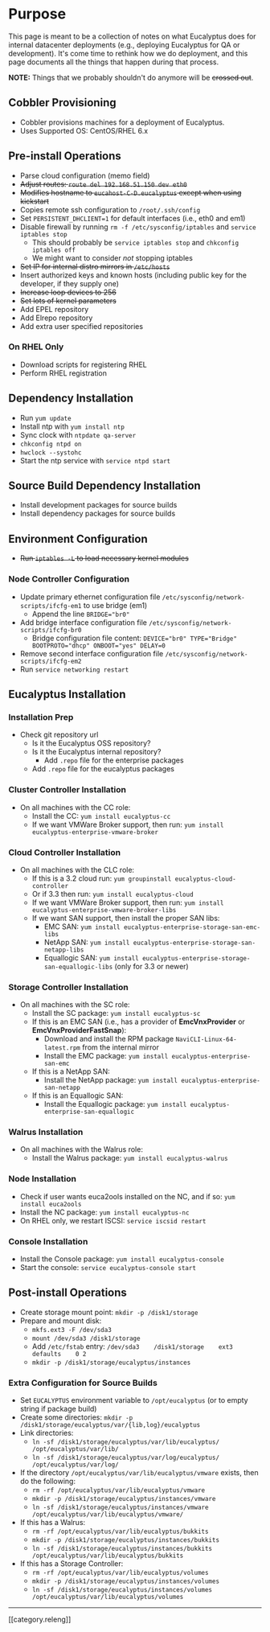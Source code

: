 # Purpose

This page is meant to be a collection of notes on what Eucalyptus does for internal datacenter deployments (e.g., deploying Eucalyptus for QA or development). It's come time to rethink how we do deployment, and this page documents all the things that happen during that process.

**NOTE:** Things that we probably shouldn't do anymore will be ~~crossed out~~.

## Cobbler Provisioning

* Cobbler provisions machines for a deployment of Eucalyptus.
* Uses Supported OS: CentOS/RHEL 6.x

## Pre-install Operations

* Parse cloud configuration (memo field)
* ~~Adjust routes: `route del 192.168.51.150 dev eth0`~~
* ~~Modifies hostname to `eucahost-C-D.eucalyptus` except when using kickstart~~
* Copies remote ssh configuration to `/root/.ssh/config`
* Set `PERSISTENT_DHCLIENT=1` for default interfaces (i.e., eth0 and em1)
* Disable firewall by running `rm -f /etc/sysconfig/iptables` and `service iptables stop`
  + This should probably be `service iptables stop` and `chkconfig iptables off`
  + We might want to consider _not_ stopping iptables
* ~~Set IP for internal distro mirrors in `/etc/hosts`~~
* Insert authorized keys and known hosts (including public key for the developer, if they supply one)
* ~~Increase loop devices to 256~~
* ~~Set lots of kernel parameters~~
* Add EPEL repository
* Add Elrepo repository
* Add extra user specified repositories

### On RHEL Only

* Download scripts for registering RHEL
* Perform RHEL registration

## Dependency Installation
* Run `yum update`
* Install ntp with `yum install ntp`
* Sync clock with `ntpdate qa-server`
* `chkconfig ntpd on`
* `hwclock --systohc`
* Start the ntp service with `service ntpd start`

## Source Build Dependency Installation
* Install development packages for source builds
* Install dependency packages for source builds

## Environment Configuration
* ~~Run `iptables -L` to load necessary kernel modules~~

### Node Controller Configuration
* Update primary ethernet configuration file `/etc/sysconfig/network-scripts/ifcfg-em1` to use bridge (em1)
  + Append the line `BRIDGE="br0"`
* Add bridge interface configuration file `/etc/sysconfig/network-scripts/ifcfg-br0`
  + Bridge configuration file content:
    `DEVICE="br0"
    TYPE="Bridge"
    BOOTPROTO="dhcp"
    ONBOOT="yes"
    DELAY=0`
* Remove second interface configuration file `/etc/sysconfig/network-scripts/ifcfg-em2`
* Run `service networking restart`

## Eucalyptus Installation

### Installation Prep
* Check git repository url
  + Is it the Eucalyptus OSS repository?
  + Is it the Eucalyptus internal repository?
      - Add `.repo` file for the enterprise packages
  + Add `.repo` file for the eucalyptus packages

### Cluster Controller Installation
* On all machines with the CC role:
  + Install the CC: `yum install eucalyptus-cc`
  + If we want VMWare Broker support, then run: `yum install eucalyptus-enterprise-vmware-broker`

### Cloud Controller Installation
* On all machines with the CLC role:
  + If this is a 3.2 cloud run: `yum groupinstall eucalyptus-cloud-controller`
  + Or if 3.3 then run: `yum install eucalyptus-cloud`
  + If we want VMWare Broker support, then run: `yum install eucalyptus-enterprise-vmware-broker-libs`
  + If we want SAN support, then install the proper SAN libs:
      - EMC SAN: `yum install eucalyptus-enterprise-storage-san-emc-libs`
      - NetApp SAN: `yum install eucalyptus-enterprise-storage-san-netapp-libs`
      - Equallogic SAN: `yum install eucalyptus-enterprise-storage-san-equallogic-libs` (only for 3.3 or newer)

### Storage Controller Installation
* On all machines with the SC role:
  + Install the SC package: `yum install eucalyptus-sc`
  + If this is an EMC SAN (i.e., has a provider of **EmcVnxProvider** or **EmcVnxProviderFastSnap**):
      - Download and install the RPM package `NaviCLI-Linux-64-latest.rpm` from the internal mirror
      - Install the EMC package: `yum install eucalyptus-enterprise-san-emc`
  + If this is a NetApp SAN:
      - Install the NetApp package: `yum install eucalyptus-enterprise-san-netapp`
  + If this is an Equallogic SAN:
      - Install the Equallogic package: `yum install eucalyptus-enterprise-san-equallogic`

### Walrus Installation
* On all machines with the Walrus role:
  + Install the Walrus package: `yum install eucalyptus-walrus`

### Node Installation
* Check if user wants euca2ools installed on the NC, and if so: `yum install euca2ools`
* Install the NC package: `yum install eucalyptus-nc`
* On RHEL only, we restart ISCSI: `service iscsid restart`

### Console Installation
* Install the Console package: `yum install eucalyptus-console`
* Start the console: `service eucalyptus-console start`

## Post-install Operations
* Create storage mount point: `mkdir -p /disk1/storage`
* Prepare and mount disk:
  + `mkfs.ext3 -F /dev/sda3`
  + `mount /dev/sda3 /disk1/storage`
  + Add `/etc/fstab` entry: `/dev/sda3    /disk1/storage    ext3    defaults    0 2`
  + `mkdir -p /disk1/storage/eucalyptus/instances`

### Extra Configuration for Source Builds
* Set `EUCALYPTUS` environment variable to `/opt/eucalyptus` (or to empty string if package build)
* Create some directories: `mkdir -p /disk1/storage/eucalyptus/var/{lib,log}/eucalyptus`
* Link directories:
  + `ln -sf /disk1/storage/eucalyptus/var/lib/eucalyptus/ /opt/eucalyptus/var/lib/`
  + `ln -sf /disk1/storage/eucalyptus/var/log/eucalyptus/ /opt/eucalyptus/var/log/`
* If the directory `/opt/eucalyptus/var/lib/eucalyptus/vmware` exists, then do the following:
  + `rm -rf /opt/eucalyptus/var/lib/eucalyptus/vmware`
  + `mkdir -p /disk1/storage/eucalyptus/instances/vmware`
  + `ln -sf /disk1/storage/eucalyptus/instances/vmware /opt/eucalyptus/var/lib/eucalyptus/vmware/`
* If this has a Walrus:
  + `rm -rf /opt/eucalyptus/var/lib/eucalyptus/bukkits`
  + `mkdir -p /disk1/storage/eucalyptus/instances/bukkits`
  + `ln -sf /disk1/storage/eucalyptus/instances/bukkits /opt/eucalyptus/var/lib/eucalyptus/bukkits`
* If this has a Storage Controller:
  + `rm -rf /opt/eucalyptus/var/lib/eucalyptus/volumes`
  + `mkdir -p /disk1/storage/eucalyptus/instances/volumes`
  + `ln -sf /disk1/storage/eucalyptus/instances/volumes /opt/eucalyptus/var/lib/eucalyptus/volumes`

*****
[[category.releng]]